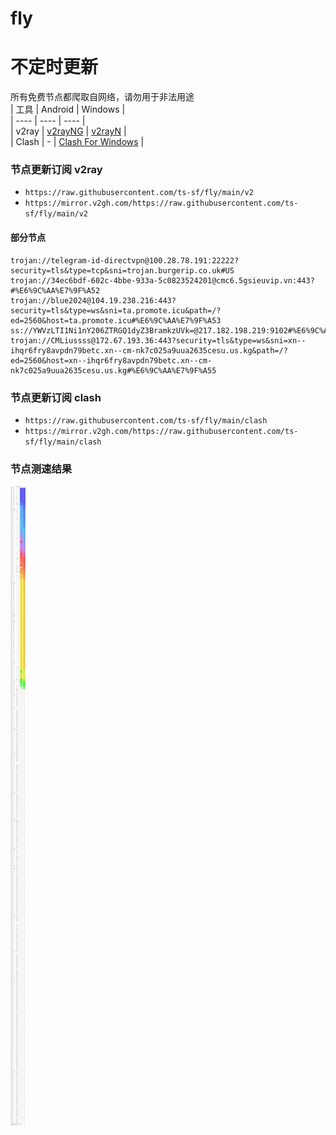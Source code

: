 # fly
# 不定时更新
所有免费节点都爬取自网络，请勿用于非法用途  
|  工具  | Android  | Windows  |  
|  ----  | ----   | ----  |  
| v2ray  | [v2rayNG](https://github.com/2dust/v2rayNG/releases) | [v2rayN](https://github.com/2dust/v2rayN/releases) |  
| Clash  | - | [Clash For Windows](https://github.com/2dust/clashN/releases) | 
  
### 节点更新订阅  v2ray
- `https://raw.githubusercontent.com/ts-sf/fly/main/v2`  
- `https://mirror.v2gh.com/https://raw.githubusercontent.com/ts-sf/fly/main/v2`  

#### 部分节点  
``` 
trojan://telegram-id-directvpn@100.28.78.191:22222?security=tls&type=tcp&sni=trojan.burgerip.co.uk#US
trojan://34ec6bdf-602c-4bbe-933a-5c0823524201@cmc6.5gsieuvip.vn:443?#%E6%9C%AA%E7%9F%A52
trojan://blue2024@104.19.238.216:443?security=tls&type=ws&sni=ta.promote.icu&path=/?ed=2560&host=ta.promote.icu#%E6%9C%AA%E7%9F%A53
ss://YWVzLTI1Ni1nY206ZTRGQ1dyZ3BramkzUVk=@217.182.198.219:9102#%E6%9C%AA%E7%9F%A54%201.8MB%2Fs
trojan://CMLiussss@172.67.193.36:443?security=tls&type=ws&sni=xn--ihqr6fry8avpdn79betc.xn--cm-nk7c025a9uua2635cesu.us.kg&path=/?ed=2560&host=xn--ihqr6fry8avpdn79betc.xn--cm-nk7c025a9uua2635cesu.us.kg#%E6%9C%AA%E7%9F%A55
```
### 节点更新订阅  clash
- `https://raw.githubusercontent.com/ts-sf/fly/main/clash`  
- `https://mirror.v2gh.com/https://raw.githubusercontent.com/ts-sf/fly/main/clash`  

### 节点测速结果
![image](traffic.png)

